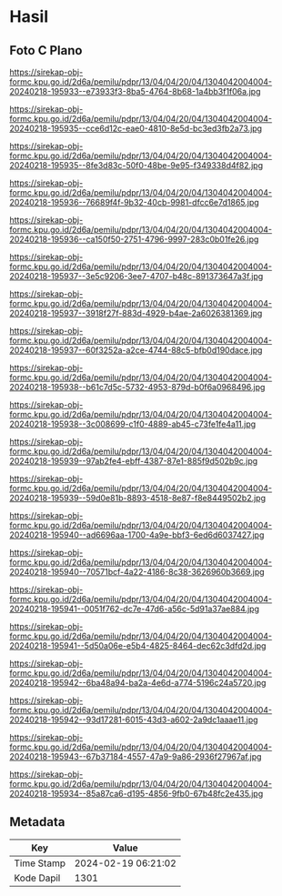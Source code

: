 # Hasil

## Foto C Plano

https://sirekap-obj-formc.kpu.go.id/2d6a/pemilu/pdpr/13/04/04/20/04/1304042004004-20240218-195933--e73933f3-8ba5-4764-8b68-1a4bb3f1f06a.jpg

https://sirekap-obj-formc.kpu.go.id/2d6a/pemilu/pdpr/13/04/04/20/04/1304042004004-20240218-195935--cce6d12c-eae0-4810-8e5d-bc3ed3fb2a73.jpg

https://sirekap-obj-formc.kpu.go.id/2d6a/pemilu/pdpr/13/04/04/20/04/1304042004004-20240218-195935--8fe3d83c-50f0-48be-9e95-f349338d4f82.jpg

https://sirekap-obj-formc.kpu.go.id/2d6a/pemilu/pdpr/13/04/04/20/04/1304042004004-20240218-195936--76689f4f-9b32-40cb-9981-dfcc6e7d1865.jpg

https://sirekap-obj-formc.kpu.go.id/2d6a/pemilu/pdpr/13/04/04/20/04/1304042004004-20240218-195936--ca150f50-2751-4796-9997-283c0b01fe26.jpg

https://sirekap-obj-formc.kpu.go.id/2d6a/pemilu/pdpr/13/04/04/20/04/1304042004004-20240218-195937--3e5c9206-3ee7-4707-b48c-891373647a3f.jpg

https://sirekap-obj-formc.kpu.go.id/2d6a/pemilu/pdpr/13/04/04/20/04/1304042004004-20240218-195937--3918f27f-883d-4929-b4ae-2a6026381369.jpg

https://sirekap-obj-formc.kpu.go.id/2d6a/pemilu/pdpr/13/04/04/20/04/1304042004004-20240218-195937--60f3252a-a2ce-4744-88c5-bfb0d190dace.jpg

https://sirekap-obj-formc.kpu.go.id/2d6a/pemilu/pdpr/13/04/04/20/04/1304042004004-20240218-195938--b61c7d5c-5732-4953-879d-b0f6a0968496.jpg

https://sirekap-obj-formc.kpu.go.id/2d6a/pemilu/pdpr/13/04/04/20/04/1304042004004-20240218-195938--3c008699-c1f0-4889-ab45-c73fe1fe4a11.jpg

https://sirekap-obj-formc.kpu.go.id/2d6a/pemilu/pdpr/13/04/04/20/04/1304042004004-20240218-195939--97ab2fe4-ebff-4387-87e1-885f9d502b9c.jpg

https://sirekap-obj-formc.kpu.go.id/2d6a/pemilu/pdpr/13/04/04/20/04/1304042004004-20240218-195939--59d0e81b-8893-4518-8e87-f8e8449502b2.jpg

https://sirekap-obj-formc.kpu.go.id/2d6a/pemilu/pdpr/13/04/04/20/04/1304042004004-20240218-195940--ad6696aa-1700-4a9e-bbf3-6ed6d6037427.jpg

https://sirekap-obj-formc.kpu.go.id/2d6a/pemilu/pdpr/13/04/04/20/04/1304042004004-20240218-195940--70571bcf-4a22-4186-8c38-3626960b3669.jpg

https://sirekap-obj-formc.kpu.go.id/2d6a/pemilu/pdpr/13/04/04/20/04/1304042004004-20240218-195941--0051f762-dc7e-47d6-a56c-5d91a37ae884.jpg

https://sirekap-obj-formc.kpu.go.id/2d6a/pemilu/pdpr/13/04/04/20/04/1304042004004-20240218-195941--5d50a06e-e5b4-4825-8464-dec62c3dfd2d.jpg

https://sirekap-obj-formc.kpu.go.id/2d6a/pemilu/pdpr/13/04/04/20/04/1304042004004-20240218-195942--6ba48a94-ba2a-4e6d-a774-5196c24a5720.jpg

https://sirekap-obj-formc.kpu.go.id/2d6a/pemilu/pdpr/13/04/04/20/04/1304042004004-20240218-195942--93d17281-6015-43d3-a602-2a9dc1aaae11.jpg

https://sirekap-obj-formc.kpu.go.id/2d6a/pemilu/pdpr/13/04/04/20/04/1304042004004-20240218-195943--67b37184-4557-47a9-9a86-2936f27967af.jpg

https://sirekap-obj-formc.kpu.go.id/2d6a/pemilu/pdpr/13/04/04/20/04/1304042004004-20240218-195934--85a87ca6-d195-4856-9fb0-67b48fc2e435.jpg


## Metadata

| Key        | Value               |
| ---------- | ------------------- |
| Time Stamp | 2024-02-19 06:21:02 |
| Kode Dapil | 1301                |



